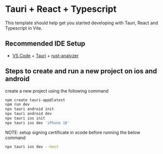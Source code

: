 # Tauri + React + Typescript

This template should help get you started developing with Tauri, React and Typescript in Vite.

## Recommended IDE Setup

- [VS Code](https://code.visualstudio.com/) + [Tauri](https://marketplace.visualstudio.com/items?itemName=tauri-apps.tauri-vscode) + [rust-analyzer](https://marketplace.visualstudio.com/items?itemName=rust-lang.rust-analyzer)



## Steps to create and run a new project on ios and android

create a new project using the following command
```bash
npm create tauri-app@latest
npm run dev
npx tauri android init
npx tauri android dev
npx tauri ios init
npx tauri ios dev 'iPhone 16'
```

NOTE: setup signing certificate in xcode before running the below command
```bash
npx tauri ios dev --host
```
